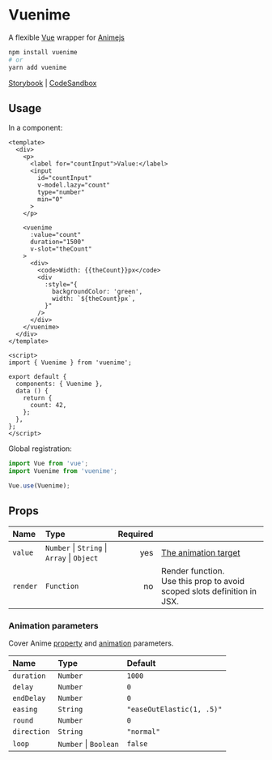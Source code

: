 # Vuenime

A flexible [Vue](https://vuejs.org) wrapper for [Animejs](https://animejs.com)


```sh
npm install vuenime
# or
yarn add vuenime
```

[Storybook](https://denisinvader.github.io/vuenime/) | [CodeSandbox](https://codesandbox.io/u/denisinvader/sandboxes)

## Usage

In a component:

```vue
<template>
  <div>
    <p>
      <label for="countInput">Value:</label>
      <input
        id="countInput"
        v-model.lazy="count"
        type="number"
        min="0"
      >
    </p>

    <vuenime
      :value="count"
      duration="1500"
      v-slot="theCount"
    >
      <div>
        <code>Width: {{theCount}}px</code>
        <div
          :style="{
            backgroundColor: 'green',
            width: `${theCount}px`,
          }"
        />
      </div>
    </vuenime>
  </div>
</template>

<script>
import { Vuenime } from 'vuenime';

export default {
  components: { Vuenime },
  data () {
    return {
      count: 42,
    };
  },
};
</script>
```

Global registration:

```js
import Vue from 'vue';
import Vuenime from 'vuenime';

Vue.use(Vuenime);
```


## Props

|Name|Type|Required||
|:---|:---|---:|:---|
|`value`|`Number` \| `String` \| `Array` \| `Object`|yes|[The animation target](https://animejs.com/documentation/#JSobject)|
|`render`|`Function`|no|Render function.<br/>Use this prop to avoid scoped slots definition in JSX.|

### Animation parameters

Cover Anime [property](https://animejs.com/documentation/#duration) and [animation](https://animejs.com/documentation/#direction) parameters.

|Name|Type|Default|
|:---|:---|:---|
|`duration`|`Number`|`1000`|
|`delay`|`Number`|`0`|
|`endDelay`|`Number`|`0`|
|`easing`|`String`|`"easeOutElastic(1, .5)"`|
|`round`|`Number`|`0`|
|`direction`|`String`|`"normal"`|
|`loop`|`Number` \| `Boolean`|`false`|
